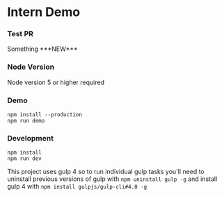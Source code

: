 # Intern Demo

### Test PR

Something \*\*\*NEW\*\*\*

### Node Version

Node version 5 or higher required

### Demo

```
npm install --production
npm run demo
```

### Development

```
npm install
npm run dev
```

This project uses gulp 4 so to run individual gulp tasks you'll need to uninstall previous versions of gulp with `npm uninstall gulp -g` and install gulp 4 with `npm install gulpjs/gulp-cli#4.0 -g`
